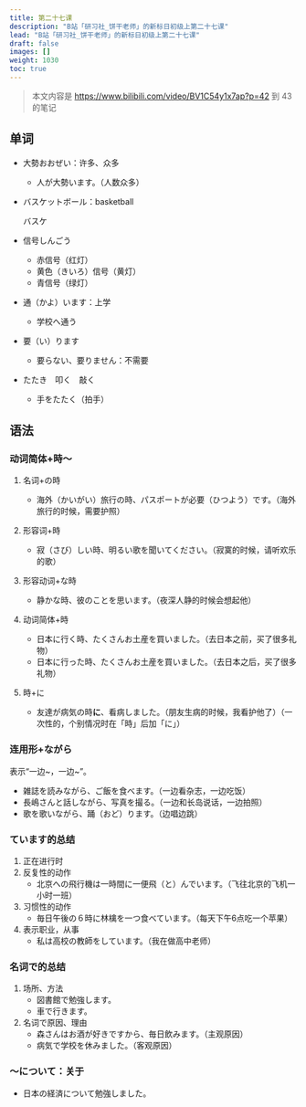 ```yaml
---
title: 第二十七课
description: "B站「研习社_饼干老师」的新标日初级上第二十七课"
lead: "B站「研习社_饼干老师」的新标日初级上第二十七课"
draft: false
images: []
weight: 1030
toc: true
---
```


> 本文内容是 https://www.bilibili.com/video/BV1C54y1x7ap?p=42 到 43 的笔记

## 单词

- 大勢おおぜい：许多、众多

  - 人が大勢います。（人数众多）

- バスケットボール：basketball

  バスケ

- 信号しんごう

  - 赤信号（红灯）
  - 黄色（きいろ）信号（黄灯）
  - 青信号（绿灯）

- 通（かよ）います：上学

  - 学校へ通う

- 要（い）ります

  - 要らない、要りません：不需要

- たたき　叩く　敲く

  - 手をたたく（拍手）



## 语法

### 动词简体+時～

1. 名词+の時
   - 海外（かいがい）旅行の時、パスポートが必要（ひつよう）です。（海外旅行的时候，需要护照）

2. 形容词+時
   - 寂（さび）しい時、明るい歌を聞いてください。（寂寞的时候，请听欢乐的歌）

3. 形容动词+な時
   - 静かな時、彼のことを思います。（夜深人静的时候会想起他）

4. 动词简体+時

   - 日本に行く時、たくさんお土産を買いました。（去日本之前，买了很多礼物）
   - 日本に行った時、たくさんお土産を買いました。（去日本之后，买了很多礼物）

5. 時+に

   - 友達が病気の時**に**、看病しました。（朋友生病的时候，我看护他了）（一次性的，个别情况时在「時」后加「に」）

### 连用形+ながら

表示“一边\~，一边\~”。

- 雑誌を読みながら、ご飯を食べます。（一边看杂志，一边吃饭）
- 長嶋さんと話しながら、写真を撮る。（一边和长岛说话，一边拍照）
- 歌を歌いながら、踊（おど）ります。（边唱边跳）

### ています的总结

1. 正在进行时
2. 反复性的动作
   - 北京への飛行機は一時間に一便飛（と）んでいます。（飞往北京的飞机一小时一班）
3. 习惯性的动作
   - 毎日午後の６時に林檎を一つ食べています。（每天下午6点吃一个苹果）
4. 表示职业，从事
   - 私は高校の教師をしています。（我在做高中老师）

### 名词で的总结

1. 场所、方法
   - 図書館で勉強します。
   - 車で行きます。
2. 名词で原因、理由
   - 森さんはお酒が好きですから、毎日飲みます。（主观原因）
   - 病気で学校を休みました。（客观原因）

### ～について：关于

- 日本の経済について勉強しました。
